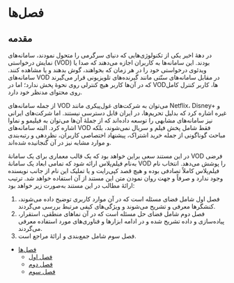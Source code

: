 # فصل‌ها

## مقدمه
در دهۀ اخیر یکی از تکنولوژی‌هایی که دنیای سرگرمی را متحول نمودند، سامانه‌های نمایش درخواستی (VOD) بودند. این سامانه‌ها به کاربران اجازه می‌دهند که صدا یا ویدئوی درخواستی خود را در هر زمان که بخواهند، گوش بدهند و یا مشاهده کنند. سامانه‌های VOD در مقابل سامانه‌های سنّتی مانند گیرنده‌های تلویزیونی قرار می‌گیرند که در آن‌ها کاربر هیچ کنترلی روی نحوۀ پخش ندارد؛ اما در VODها، کاربر کنترل کامل روی محتوای مدنظر خود دارد.

از جمله سامانه‌های VOD می‌توان به شرکت‌های غول‌پیکری مانند Netflix، Disney+ و غیره اشاره کرد که بدلیل تحریم‌ها، در ایران قابل دسترسی نیستند. اما شرکت‌های ایرانی نیز سامانه‌های مشابهی را توسعه داده‌اند که از جملۀ آن‌ها می‌توان به فیلیمو و نماوا اشاره کرد. البته سامانه‌های VOD فقط شامل پخش فیلم و سریال نمی‌شوند، بلکه مباحث گوناگونی از جمله خرید اشتراک، پیشنهاد اختصاصی کاربران، نظردهی و رتبه‌بندی و موارد مشابه نیز در آن گنجانیده شده‌اند.

در این مستند سعی براین خواهد بود که یک قالب معماری برای یک سامانۀ VOD فرضی به‌نام فیلم‌پلاس ارائه شود که تمامی ابعاد یک سامانۀ VOD را پوشش می‌دهد. انتخاب نام فیلم‌پلاس کاملاً تصادفی بوده و هیچ قصد کپی‌رایت و یا تملیک این نام از جانب نویسنده وجود ندارد و صرفاً و جهت روان نمودن متن این مستند از آن استفاده خواهد شد. ترتیب ارائۀ مطالب در این مستند به‌صورت زیر خواهد بود:

1. فصل اول شامل فضای مسئله است که در آن موارد کاربری توضیح داده می‌شوند، کنشگر‌ها معرفی و تشریح می‌شوند و ویژگی‌های کیفی مرتبط بررسی می‌گردند.
2. فصل دوم شامل فضای حل مسئله است که در آن نماهای منطقی، استقرار، پیاده‌سازی و داده تشریح شده و در ادامه ابزارها و فناوری‌های مورد استفاده معرفی می‌گردند.
3. فصل سوم شامل جمع‌بندی و ارائۀ مراجع است.

* [فصل‌ها](./section/index)
    * [فصل اول](./section/1/index)
    * [فصل دوم](./section/2/index)
    * [فصل سوم](./section/3/index)
